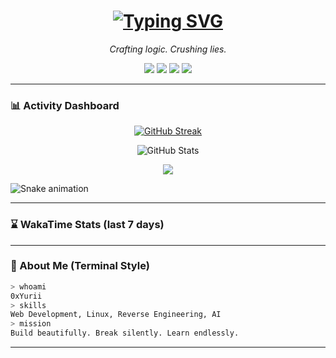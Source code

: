 <h1 align="center">
  <a href="https://git.io/typing-svg">
    <img src="https://readme-typing-svg.herokuapp.com?color=%237F00FF&center=true&vCenter=true&width=500&lines=0xYurii+-+Crafting+Logic;Crushing+Lies;Building+Truth" alt="Typing SVG" />
  </a>
</h1>

<p align="center"><em>Crafting logic. Crushing lies.</em></p>

<p align="center">
  <img src="https://img.shields.io/badge/Web%20Developer-0a0a0a?style=for-the-badge&logo=javascript&logoColor=yellow">
  <img src="https://img.shields.io/badge/Linux%20User-111111?style=for-the-badge&logo=linux&logoColor=white">
  <img src="https://img.shields.io/badge/Reverse%20Engineer-7f00ff?style=for-the-badge&logo=gnubash&logoColor=white">
  <img src="https://img.shields.io/badge/Builder%20of%20Truth-darkred?style=for-the-badge&logo=verizon&logoColor=white">
</p>

---

### 📊 Activity Dashboard

<p align="center">
  <a href="https://git.io/streak-stats">
    <img src="https://streak-stats.demolab.com?user=0xYurii&theme=dark&hide_border=true&date_format=M%20j%5B%2C%20Y%5D&mode=weekly" alt="GitHub Streak"/>
  </a>
</p>

<p align="center">
  <img src="https://github-readme-stats.vercel.app/api?username=0xYurii&show_icons=true&theme=dark&hide_border=true" alt="GitHub Stats" />
</p>

<p align="center">
  <img src="https://github-profile-summary-cards.vercel.app/api/cards/profile-details?username=0xYurii&theme=github_dark" />
</p>

![Snake animation](https://github.com/0xYurii/0xYurii/blob/output/github-contribution-grid-snake.svg)

---

### ⌛ WakaTime Stats (last 7 days)

<!--START_SECTION:waka-->

<!--END_SECTION:waka-->

---

### 🧠 About Me (Terminal Style)

```bash
> whoami
0xYurii
> skills
Web Development, Linux, Reverse Engineering, AI
> mission
Build beautifully. Break silently. Learn endlessly.
```

---
